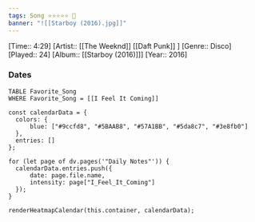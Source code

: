 ```yaml
---
tags: Song ⭐⭐⭐⭐⭐ 💛
banner: "![[Starboy (2016).jpg]]"
---
```

[Time:: 4:29]
[Artist:: [[The Weeknd]] [[Daft Punk]] ]
[Genre:: Disco]
[Played:: 24]
[Album:: [[Starboy (2016)]]]
[Year:: 2016]
### Dates
````dataview
TABLE Favorite_Song
WHERE Favorite_Song = [[I Feel It Coming]]
````

  ```dataviewjs
const calendarData = { 
	colors: { 
		blue: ["#9ccfd8", "#5BAAB8", "#57A1BB", "#5da8c7", "#3e8fb0"] 
	}, 
	entries: [] 
}; 

for (let page of dv.pages('"Daily Notes"')) { 
	calendarData.entries.push({ 
		date: page.file.name, 
		intensity: page["I_Feel_It_Coming"]
	}); 
} 

renderHeatmapCalendar(this.container, calendarData);
```
